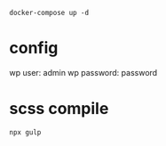 ```
docker-compose up -d  
```

# config
wp user: admin
wp password: password

# scss compile
```
npx gulp
```